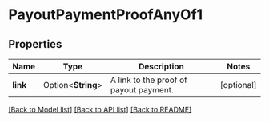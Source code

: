 # PayoutPaymentProofAnyOf1

## Properties

Name | Type | Description | Notes
------------ | ------------- | ------------- | -------------
**link** | Option<**String**> | A link to the proof of payout payment. | [optional]

[[Back to Model list]](../README.md#documentation-for-models) [[Back to API list]](../README.md#documentation-for-api-endpoints) [[Back to README]](../README.md)


